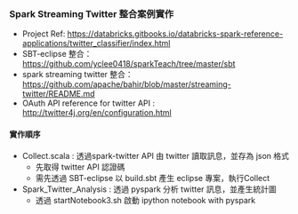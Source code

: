 ### Spark Streaming Twitter 整合案例實作

* Project Ref: https://databricks.gitbooks.io/databricks-spark-reference-applications/twitter_classifier/index.html
* SBT-eclipse 整合：https://github.com/yclee0418/sparkTeach/tree/master/sbt
* spark streaming twitter 整合：https://github.com/apache/bahir/blob/master/streaming-twitter/README.md
* OAuth API reference for twitter API : http://twitter4j.org/en/configuration.html

#### 實作順序
* Collect.scala : 透過spark-twitter API 由 twitter 讀取訊息，並存為 json 格式
  * 先取得 twitter API 認證碼
  * 需先透過 SBT-eclipse 以 build.sbt 產生 eclipse 專案，執行Collect
* Spark_Twitter_Analysis : 透過 pyspark 分析 twitter 訊息，並產生統計圖
  * 透過 startNotebook3.sh 啟動 ipython notebook with pyspark
